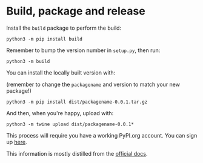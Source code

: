 # Build, package and release

Install the `build` package to perform the build:

```
python3 -m pip install build
```

Remember to bump the version number in `setup.py`, then run:

```
python3 -m build
```

You can install the locally built version with:

(remember to change the `packagename` and version to match your new package!)

```
python3 -m pip install dist/packagename-0.0.1.tar.gz
```

And then, when you're happy, upload with:

```
python3 -m twine upload dist/packagename-0.0.1*
```

This process will require you have a working PyPI.org account.
You can sign up [here](https://pypi.org/account/register/).

This information is mostly distilled from the
[official docs](https://packaging.python.org/tutorials/packaging-projects/).
